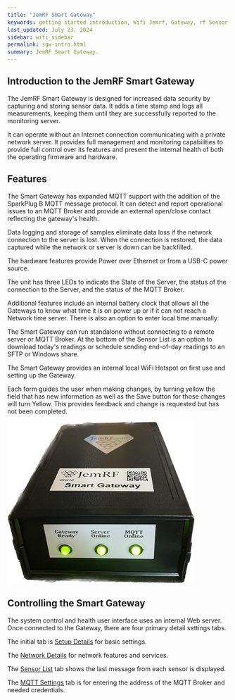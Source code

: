```yaml
---
title: "JemRF Smart Gateway"
keywords: getting started introduction, Wifi Jemrf, Gateway, rf Sensor
last_updated: July 23, 2024
sidebar: wifi_sidebar
permalink: sgw-intro.html
summary: JemRF Smart Gateway.
---
```


## Introduction to the JemRF Smart Gateway

The JemRF Smart Gateway is designed for increased data security by capturing and storing sensor data. It adds a time stamp and logs all measurements, keeping them until they are successfully reported to the monitoring server.

It can operate without an Internet connection communicating with a private network server. It provides full management and monitoring capabilities to provide full control over its features and present the internal health of both the operating firmware and hardware.

## Features
The Smart Gateway has expanded MQTT support with the addition of the SparkPlug B MQTT message protocol. It can detect and report operational issues to an MQTT Broker and provide an external open/close contact reflecting the gateway's health.

Data logging and storage of samples eliminate data loss if the network connection to the server is lost. When the connection is restored, the data captured while the network or server is down can be backfilled.

The hardware features provide Power over Ethernet or from a USB-C power source.

The unit has three LEDs to indicate the State of the Server, the status of the connection to the Server, and the status of the MQTT Broker.

Additional features include an internal battery clock that allows all the Gateways to know what time it is on power up or if it can not reach a Network time server. There is also an option to enter local time manually.

The Smart Gateway can run standalone without connecting to a remote server or MQTT Broker. At the bottom of the Sensor List is an option to download today's readings or schedule sending end-of-day readings to an SFTP or Windows share.

The Smart Gateway provides an internal local WiFi Hotspot on first use and setting up the Gateway.

Each form guides the user when making changes, by turning yellow the field that has new information as well as the Save button for those changes will turn Yellow. This provides feedback and change is requested but has not been completed.

<img src="images/sgw-frontview.png" width="425"/>

## Controlling the Smart Gateway
The system control and health user interface uses an internal Web server. Once connected to the Gateway, there are four primary detail settings tabs.

The initial tab is [Setup Details](/sgw-setup.html) for basic settings.

The [Network Details](/sgw-network.html)  for network features and services.

The [Sensor List](/sgw-sensorlist.html)  tab shows the last message from each sensor is displayed.

The [MQTT Settings](/sgw-mqtt.html)  tab is for entering the address of the MQTT Broker and needed credentials.


